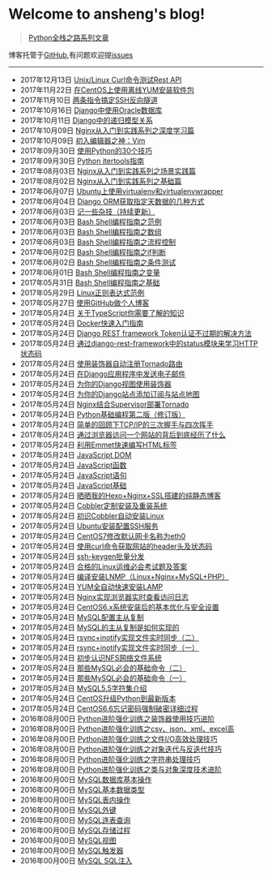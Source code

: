 # Welcome to ansheng's blog!

> [Python全栈之路系列文章](https://blog.ansheng.me/article/python-full-stack-way)

博客托管于[GitHub](https://github.com/anshengme/blog),有问题欢迎提[issues](https://github.com/anshengme/blog/issues)

---

- 2017年12月13日 [Unix/Linux Curl命令测试Rest API](https://blog.ansheng.me/article/unix-Linux-curl-command-to-test-the-rest-api)
- 2017年11月22日 [在CentOS上使用离线YUM安装软件包](https://blog.ansheng.me/article/use-the-offline-yum-installation-package-on-centos)
- 2017年11月10日 [两条指令搞定SSH反向隧道](https://blog.ansheng.me/article/ssh-tunnel)
- 2017年10月16日 [Django中使用Oracle数据库](https://blog.ansheng.me/article/django-using-oracle-database)
- 2017年10月11日 [Django中的递归模型关系](https://blog.ansheng.me/article/recursive-model-relationships-in-django)
- 2017年10月09日 [Nginx从入门到实践系列之深度学习篇](https://blog.ansheng.me/article/nginx-depth-study)
- 2017年10月09日 [初入编辑器之神：Vim](https://blog.ansheng.me/article/the-god-of-the-beginning-of-the-editor)
- 2017年09月30日 [使用Python的30个技巧](https://blog.ansheng.me/article/python-30-tips)
- 2017年09月30日 [Python itertools指南](https://blog.ansheng.me/article/python-itertools-guide)
- 2017年08月03日 [Nginx从入门到实践系列之场景实践篇](https://blog.ansheng.me/article/nginx-from-the-introductory-to-practice-series-of-scenes-practice-articles)
- 2017年08月02日 [Nginx从入门到实践系列之基础篇](https://blog.ansheng.me/article/nginx-from-entry-to-practice)
- 2017年06月07日 [Ubuntu上使用virtualenv和virtualenvwrapper](https://blog.ansheng.me/article/ubuntu-uses-virtualenv-and-virtualenvwrapper)
- 2017年06月04日 [Django ORM获取指定天数据的几种方式](https://blog.ansheng.me/article/django-orm-gets-several-ways-to-specify-day-data)
- 2017年06月03日 [记一些杂技（持续更新）](https://blog.ansheng.me/article/remember-some-acrobatics)
- 2017年06月03日 [Bash Shell编程指南之范例](https://blog.ansheng.me/article/bash-shell-programming-guide-example)
- 2017年06月03日 [Bash Shell编程指南之数组](https://blog.ansheng.me/article/bash-shell-programming-guide-to-the-array)
- 2017年06月03日 [Bash Shell编程指南之流程控制](https://blog.ansheng.me/article/bash-shell-programming-guide-for-process-control)
- 2017年06月02日 [Bash Shell编程指南之if判断](https://blog.ansheng.me/article/bash-shell-programming-guide-if-judgment)
- 2017年06月02日 [Bash Shell编程指南之条件测试](https://blog.ansheng.me/article/bash-shell-programming-guide-conditional-test)
- 2017年06月01日 [Bash Shell编程指南之变量](https://blog.ansheng.me/article/bash-shell-programming-guide-for-variables)
- 2017年05月31日 [Bash Shell编程指南之基础](https://blog.ansheng.me/article/bash-shell-programming-guide)
- 2017年05月29日 [Linux正则表达式范例](https://blog.ansheng.me/article/examples-of-linux-regular-expressions)
- 2017年05月27日 [使用GitHub做个人博客](https://blog.ansheng.me/article/use-github-as-a-personal-blog)
- 2017年05月24日 [关于TypeScript你需要了解的知识](https://blog.ansheng.me/article/about-typescript-you-need-to-know-the-knowledge)
- 2017年05月24日 [Docker快速入门指南](https://blog.ansheng.me/article/docker-quick-start-guide)
- 2017年05月24日 [Django REST framework Token认证不过期的解决方法](https://blog.ansheng.me/article/django-rest-framework-token-expiring)
- 2017年05月24日 [通过django-rest-framework中的status模块来学习HTTP状态码](https://blog.ansheng.me/article/django-rest-framework-status-module-learn-the-http-status-code)
- 2017年05月24日 [使用装饰器自动注册Tornado路由](https://blog.ansheng.me/article/automatically-register-tornado-routes-with-decorators)
- 2017年05月24日 [在Django应用程序中发送电子邮件](https://blog.ansheng.me/article/send-an-e-mail-message-in-the-django-application)
- 2017年05月24日 [为你的Django视图使用装饰器](https://blog.ansheng.me/article/use-the-decorator-for-your-django-view)
- 2017年05月24日 [为你的Django站点添加订阅与站点地图](https://blog.ansheng.me/article/add-subscriptions-and-sitemaps-for-your-django-site)
- 2017年05月24日 [Nginx结合Supervisor部署Tornado](https://blog.ansheng.me/article/nginx-deployed-tornado-with-supervisor)
- 2017年05月24日 [Python基础编程第二版（修订版）](https://blog.ansheng.me/article/python-fundamental-programming-2nd-edition-revised-edition)
- 2017年05月24日 [简单的回顾下TCP/IP的三次握手与四次挥手](https://blog.ansheng.me/article/tcp-ip-three-handshakes-and-four-waving)
- 2017年05月24日 [通过浏览器访问一个网站的背后到底经历了什么](https://blog.ansheng.me/article/through-the-browser-to-access-a-site-behind-what-has-gone-through)
- 2017年05月24日 [利用Emmet快速编写HTML标签](https://blog.ansheng.me/article/quickly-write-html-tags-with-emmet)
- 2017年05月24日 [JavaScript DOM](https://blog.ansheng.me/article/javascript-dom)
- 2017年05月24日 [JavaScript函数](https://blog.ansheng.me/article/javascript-function)
- 2017年05月24日 [JavaScript语句](https://blog.ansheng.me/article/javascript-statements)
- 2017年05月24日 [JavaScript基础](https://blog.ansheng.me/article/javascript-foundation)
- 2017年05月24日 [晒晒我的Hexo+Nginx+SSL搭建的纯静态博客](https://blog.ansheng.me/article/hexo-nginx-built-purely-static-blog)
- 2017年05月24日 [Cobbler定制安装及重装系统](https://blog.ansheng.me/article/cobbler-custom-installation-and-reinstall-the-system)
- 2017年05月24日 [初识Cobbler自动安装Linux](https://blog.ansheng.me/article/acquaintance-cobbler-automatically-install-linux)
- 2017年05月24日 [Ubuntu安装配置SSH服务](https://blog.ansheng.me/article/ubuntu-install-configuration-ssh)
- 2017年05月24日 [CentOS7修改默认网卡名称为eth0](https://blog.ansheng.me/article/centos7-modify-network-name-eth0)
- 2017年05月24日 [使用curl命令获取网站的header头及状态码](https://blog.ansheng.me/article/linux-curl-header-status-code)
- 2017年05月24日 [ssh-keygen批量分发](https://blog.ansheng.me/article/ssh-keygen)
- 2017年05月24日 [合格的Linux运维必会考试题及答案](https://blog.ansheng.me/article/ops-linux-exam-questions)
- 2017年05月24日 [编译安装LNMP（Linux+Nginx+MySQL+PHP）](https://blog.ansheng.me/article/compile-install-lnmp)
- 2017年05月24日 [YUM全自动快速安装LAMP](https://blog.ansheng.me/article/yum-install-lamp)
- 2017年05月24日 [Nginx实现浏览器实时查看访问日志](https://blog.ansheng.me/article/nginx-live-view-acccess-log)
- 2017年05月24日 [CentOS6.x系统安装后的基本优化与安全设置](https://blog.ansheng.me/article/linux-basic-optimized-system-installation)
- 2017年05月24日 [MySQL配置主从复制](https://blog.ansheng.me/article/master-slave-replication)
- 2017年05月24日 [MySQL的主从复制是如何实现的](https://blog.ansheng.me/article/mysql-master-slave-replication)
- 2017年05月24日 [rsync+inotify实现文件实时同步（二）](https://blog.ansheng.me/article/rsync-inotify-synchronize-two)
- 2017年05月24日 [rsync+inotify实现文件实时同步（一）](https://blog.ansheng.me/article/rsync-inotify-synchronize-one)
- 2017年05月24日 [初步认识NFS网络文件系统](https://blog.ansheng.me/article/nfs-network-file-system)
- 2017年05月24日 [那些MySQL必会的基础命令（二）](https://blog.ansheng.me/article/those-mysql-must-be-the-basic-command-b)
- 2017年05月24日 [那些MySQL必会的基础命令（一）](https://blog.ansheng.me/article/those-mysql-must-be-the-basic-command-a)
- 2017年05月24日 [MySQL5.5字符集介绍](https://blog.ansheng.me/article/mysql5.5-character-set-introduction)
- 2017年05月24日 [CentOS升级Python到最新版本](https://blog.ansheng.me/article/centos-upgrades-python-to-the-latest-version)
- 2017年05月24日 [CentOS6.6忘记密码强制破密详细过程](https://blog.ansheng.me/article/centos-6.6-forget-the-password-to-force-the-details-of-the-process)
- 2016年08月00日 [Python进阶强化训练之装饰器使用技巧进阶](https://blog.ansheng.me/article/advanced-python-intensive-training-of-advanced-decorator-tips)
- 2016年08月00日 [Python进阶强化训练之csv、json、xml、excel高](https://blog.ansheng.me/article/advanced-python-intensive-training-of-csv-json-xml-excel-efficient-parsing-and-construction-skills)
- 2016年08月00日 [Python进阶强化训练之文件I/O高效处理技巧](https://blog.ansheng.me/article/advanced-python-intensive-training-of-file-i-o-efficient-handling-skills)
- 2016年08月00日 [Python进阶强化训练之对象迭代与反迭代技巧](https://blog.ansheng.me/article/advanced-python-intensive-training-of-object-iteration-and-anti-iterative-technique)
- 2016年08月00日 [Python进阶强化训练之字符串处理技巧](https://blog.ansheng.me/article/advanced-python-intensive-training-of-String-handling-skills)
- 2016年08月00日 [Python进阶强化训练之类与对象深度技术进阶](https://blog.ansheng.me/article/advanced-python-intensive-training-of-class-and-object)
- 2016年00月00日 [MySQL数据库基本操作](https://blog.ansheng.me/article/mysql-database-basic-operation)
- 2016年00月00日 [MySQL基本数据类型](https://blog.ansheng.me/article/mysql-type-of-data)
- 2016年00月00日 [MySQL表内操作](https://blog.ansheng.me/article/mysql-operating-table)
- 2016年00月00日 [MySQL外键](https://blog.ansheng.me/article/mysql-foreign-key)
- 2016年00月00日 [MySQL连表查询](https://blog.ansheng.me/article/mysql-even-table-query)
- 2016年00月00日 [MySQL存储过程](https://blog.ansheng.me/article/mysql-stored-procedures)
- 2016年00月00日 [MySQL视图](https://blog.ansheng.me/article/mysql-view)
- 2016年00月00日 [MySQL触发器](https://blog.ansheng.me/article/mysql-trigger)
- 2016年00月00日 [MySQL SQL注入](https://blog.ansheng.me/article/mysql-sql-injection)
